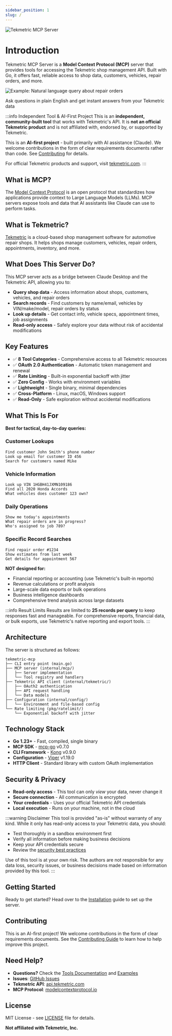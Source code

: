 ```yaml
---
sidebar_position: 1
slug: /
---
```


<div style={{textAlign: 'center', marginBottom: '2rem'}}>
  <img src="/tekmetric-mcp/img/tekmetric-mcp-logo.png" alt="Tekmetric MCP Server" style={{maxWidth: '400px', width: '100%'}} />
</div>

# Introduction

Tekmetric MCP Server is a **Model Context Protocol (MCP)** server that provides tools for accessing the Tekmetric shop management API. Built with Go, it offers fast, reliable access to shop data, customers, vehicles, repair orders, and more.

<div style={{textAlign: 'center', margin: '2rem 0'}}>
  <img src="/tekmetric-mcp/img/example.png" alt="Example: Natural language query about repair orders" style={{maxWidth: '800px', width: '100%', borderRadius: '8px', boxShadow: '0 4px 6px rgba(0, 0, 0, 0.1)'}} />
  <p style={{fontSize: '0.9em', color: '#666', marginTop: '0.5rem'}}>Ask questions in plain English and get instant answers from your Tekmetric data</p>
</div>

:::info Independent Tool & AI-First Project
This is an **independent, community-built tool** that works with Tekmetric's API. It is **not an official Tekmetric product** and is not affiliated with, endorsed by, or supported by Tekmetric.

This is an **AI-first project** - built primarily with AI assistance (Claude). We welcome contributions in the form of clear requirements documents rather than code. See [Contributing](./contributing.md) for details.

For official Tekmetric products and support, visit [tekmetric.com](https://tekmetric.com).
:::

## What is MCP?

The [Model Context Protocol](https://modelcontextprotocol.io) is an open protocol that standardizes how applications provide context to Large Language Models (LLMs). MCP servers expose tools and data that AI assistants like Claude can use to perform tasks.

## What is Tekmetric?

[Tekmetric](https://www.tekmetric.com) is a cloud-based shop management software for automotive repair shops. It helps shops manage customers, vehicles, repair orders, appointments, inventory, and more.

## What Does This Server Do?

This MCP server acts as a bridge between Claude Desktop and the Tekmetric API, allowing you to:

- **Query shop data** - Access information about shops, customers, vehicles, and repair orders
- **Search records** - Find customers by name/email, vehicles by VIN/make/model, repair orders by status
- **Look up details** - Get contact info, vehicle specs, appointment times, job assignments
- **Read-only access** - Safely explore your data without risk of accidental modifications

## Key Features

- ✅ **8 Tool Categories** - Comprehensive access to all Tekmetric resources
- ✅ **OAuth 2.0 Authentication** - Automatic token management and renewal
- ✅ **Rate Limiting** - Built-in exponential backoff with jitter
- ✅ **Zero Config** - Works with environment variables
- ✅ **Lightweight** - Single binary, minimal dependencies
- ✅ **Cross-Platform** - Linux, macOS, Windows support
- ✅ **Read-Only** - Safe exploration without accidental modifications

## What This Is For

**Best for tactical, day-to-day queries:**

### Customer Lookups
```
Find customer John Smith's phone number
Look up email for customer ID 456
Search for customers named Mike
```

### Vehicle Information
```
Look up VIN 1HGBH41JXMN109186
Find all 2020 Honda Accords
What vehicles does customer 123 own?
```

### Daily Operations
```
Show me today's appointments
What repair orders are in progress?
Who's assigned to job 789?
```

### Specific Record Searches
```
Find repair order #1234
Show estimates from last week
Get details for appointment 567
```

**NOT designed for:**
- Financial reporting or accounting (use Tekmetric's built-in reports)
- Revenue calculations or profit analysis
- Large-scale data exports or bulk operations
- Business intelligence dashboards
- Comprehensive trend analysis across large datasets

:::info Result Limits
Results are limited to **25 records per query** to keep responses fast and manageable. For comprehensive reports, financial data, or bulk exports, use Tekmetric's native reporting and export tools.
:::

## Architecture

The server is structured as follows:

```
tekmetric-mcp
├── CLI entry point (main.go)
├── MCP server (internal/mcp/)
│   ├── Server implementation
│   └── Tool registry and handlers
├── Tekmetric API client (internal/tekmetric/)
│   ├── OAuth2 authentication
│   ├── API request handling
│   └── Data models
├── Configuration (internal/config/)
│   └── Environment and file-based config
└── Rate limiting (pkg/ratelimit/)
    └── Exponential backoff with jitter
```

## Technology Stack

- **Go 1.23+** - Fast, compiled, single binary
- **MCP SDK** - [mcp-go](https://github.com/mark3labs/mcp-go) v0.7.0
- **CLI Framework** - [Kong](https://github.com/alecthomas/kong) v0.9.0
- **Configuration** - [Viper](https://github.com/spf13/viper) v1.19.0
- **HTTP Client** - Standard library with custom OAuth implementation

## Security & Privacy

- **Read-only access** - This tool can only *view* your data, never change it
- **Secure connection** - All communication is encrypted
- **Your credentials** - Uses your official Tekmetric API credentials
- **Local execution** - Runs on your machine, not in the cloud

:::warning Disclaimer
This tool is provided "as-is" without warranty of any kind. While it only has read-only access to your Tekmetric data, you should:
- Test thoroughly in a sandbox environment first
- Verify all information before making business decisions
- Keep your API credentials secure
- Review the [security best practices](./configuration/index.md)

Use of this tool is at your own risk. The authors are not responsible for any data loss, security issues, or business decisions made based on information provided by this tool.
:::

## Getting Started

Ready to get started? Head over to the [Installation](./installation/index.md) guide to set up the server.

## Contributing

This is an AI-first project! We welcome contributions in the form of clear requirements documents. See the [Contributing Guide](./contributing.md) to learn how to help improve this project.

## Need Help?

- **Questions?** Check the [Tools Documentation](./tools/index.md) and [Examples](./examples/index.md)
- **Issues**: [GitHub Issues](https://github.com/beetlebugorg/tekmetric-mcp/issues)
- **Tekmetric API**: [api.tekmetric.com](https://api.tekmetric.com)
- **MCP Protocol**: [modelcontextprotocol.io](https://modelcontextprotocol.io)

## License

MIT License - see [LICENSE](https://github.com/beetlebugorg/tekmetric-mcp/blob/main/LICENSE) file for details.

**Not affiliated with Tekmetric, Inc.**
